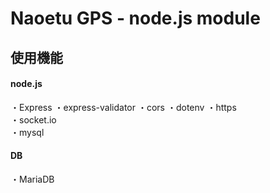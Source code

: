 # Naoetu GPS - node.js module

## 使用機能
#### node.js
・Express
・express-validator
・cors
・dotenv
・https  
・socket.io  
・mysql

#### DB
・MariaDB
